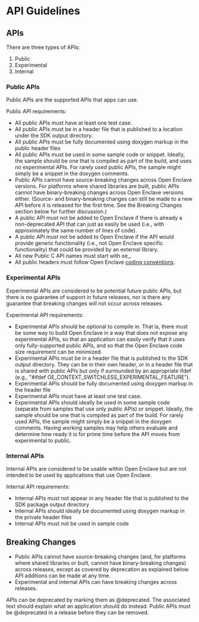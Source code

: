 # API Guidelines

## APIs

There are three types of APIs: 

1. Public
2. Experimental
3. Internal

### Public APIs

Public APIs are the supported APIs that apps can use. 

Public API requirements: 

* All public APIs must have at least one test case.
* All public APIs must be in a header file that is published to a location under the SDK output directory.
* All public APIs must be fully documented using doxygen markup in the public header files
* All public APIs must be used in some sample code or snippet. Ideally, the sample
  should be one that is compiled as part of the build, and uses no experimental APIs. For rarely 
  used public APIs, the sample might simply be a snippet in the doxygen comments.
* Public APIs cannot have source-breaking changes across Open Enclave versions. For platforms 
  where shared libraries are built, public APIs cannot have binary-breaking changes across 
  Open Enclave versions either. (Source- and binary-breaking changes can still be made to a new 
  API before it is released for the first time.  See the Breaking Changes section below for further discussion.)
* A public API must not be added to Open Enclave if there is already a non-deprecated API that can just 
  as easily be used (i.e., with approximately the same number of lines of code).
* A public API must not be added to Open Enclave if the API would provide generic functionality
  (i.e., not Open Enclave specific functionality) that could be provided by an external library.
* All new Public C API names must start with oe_.
* All public headers must follow Open Enclave [coding conventions](DevelopmentGuide.md).

### Experimental APIs

Experimental APIs are considered to be potential future public APIs, but there is no guarantee 
of support in future releases, nor is there any guarantee that breaking changes will not occur 
across releases. 

Experimental API requirements: 

* Experimental APIs should be optional to compile in. That is, there must be some way to build
  Open Enclave in a way that does not expose any experimental APIs, so that an application
  can easily verify that it uses only fully-supported public APIs, and so that the Open Enclave
  code size requirement can be minimized.
* Experimental APIs must be in a header file that is published to the SDK output directory. They
  can be in their own header, or in a header file that is shared with public APIs but only
  if surrounded by an appropriate ifdef (e.g., "#ifdef OE\_CONTEXT\_SWITCHLESS\_EXPERIMENTAL\_FEATURE").
* Experimental APIs should be fully documented using doxygen markup in the header file
* Experimental APIs must have at least one test case.
* Experimental APIs should ideally be used in some sample code (separate from samples that
  use only public APIs) or snippet. Ideally, the sample should be one that is compiled as part
  of the build. For rarely used APIs, the sample might simply be a snippet in the doxygen
  comments. Having working samples may help others evaluate and determine how ready it is for
  prime time before the API moves from experimental to public.

### Internal APIs

Internal APIs are considered to be usable within Open Enclave but are not intended to be
used by applications that use Open Enclave. 

Internal API requirements: 

* Internal APIs must not appear in any header file that is published to the SDK package output directory
* Internal APIs should ideally be documented using doxygen markup in the private header files
* Internal APIs must not be used in sample code

## Breaking Changes

* Public APIs cannot have source-breaking changes (and, for platforms where shared libraries or built,
  cannot have binary-breaking changes) across releases, except as covered by deprecation as explained
  below. API additions can be made at any time.
* Experimental and internal APIs can have breaking changes across releases.

APIs can be deprecated by marking them as @deprecated. The associated text should explain what
an application should do instead. Public APIs must be @deprecated in a release before they can be
removed.
